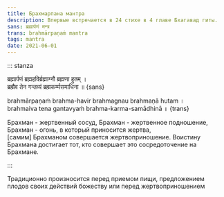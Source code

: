 ```yaml
---
title: Брахмарпана мантра
description: Впервые встречается в 24 стихе в 4 главе Бхагавад гиты. 
sans: ब्रह्मार्पणं मन्त्र
trans: brahmārpaṇaṁ mantra
tags: mantra
date: 2021-06-01
---
```


::: stanza

ब्रह्मार्पणं ब्रह्महविर्ब्रह्माग्नौ ब्रह्मणा हुतम् ।     
ब्रह्मैव तेन गन्तव्यं ब्रह्मकर्म्मसमाधिना ॥ {sans}


brahmārpaṇaṁ brahma-havir brahmagnau brahmaṇā hutam ।      
brahmaiva tena gantavyaṁ brahma-karma-samādhinā ॥ {trans}

Брахман - жертвенный сосуд, Брахман - жертвенное подношение, Брахман - огонь, в который приносится жертва,     
[самим] Брахманом совершается жертвоприношение. Воистину Брахмана достигает тот, кто совершает это сосредоточение на Брахмане. 

:::


Традиционно произносится перед приемом пищи, предложением плодов своих действий божеству или перед жертвоприношением